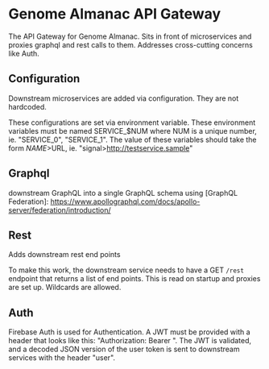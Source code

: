 # Genome Almanac API Gateway
The API Gateway for Genome Almanac. Sits in front of microservices and proxies graphql and rest calls to them. Addresses cross-cutting concerns like Auth.

## Configuration
Downstream microservices are added via configuration. They are not hardcoded.

These configurations are set via environment variable. These environment variables must be named SERVICE_$NUM where NUM is a unique number, ie. "SERVICE_0", "SERVICE_1". The value of these variables should take the form $NAME>$URL, ie. "signal>http://testservice.sample"

## Graphql
downstream GraphQL into a single GraphQL schema using [GraphQL Federation]: https://www.apollographql.com/docs/apollo-server/federation/introduction/

## Rest
Adds downstream rest end points

To make this work, the downstream service needs to have a GET `/rest` endpoint that returns a list of end points. This is read on startup and proxies are set up. Wildcards are allowed.

## Auth
Firebase Auth is used for Authentication. A JWT must be provided with a header that looks like this: "Authorization: Bearer <token>". The JWT is validated, and a decoded JSON version of the user token is sent to downstream services with the header "user".
